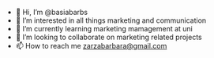 - 👋 Hi, I’m @basiabarbs
- 👀 I’m interested in all things marketing and communication
- 🌱 I’m currently learning marketing mamagement at uni
- 💞️ I’m looking to collaborate on marketing related projects
- 📫 How to reach me zarzabarbara@gmail.com

<!---
basiabarbs/basiabarbs is a ✨ special ✨ repository because its `README.md` (this file) appears on your GitHub profile.
You can click the Preview link to take a look at your changes.
--->
